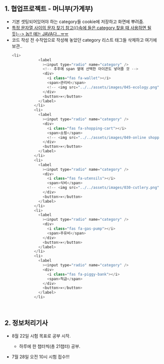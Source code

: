 ## 1. 협업프로젝트 - 머니부(가계부)
- 기본 셋팅되어있어야 하는 category들 cookie에 저장하고 화면에 뿌려줌.
- [특정 문자열 사이의 문자 찾기 참고({}속에 들은 category 찾을 때 사용하면 될 듯)--> 놉!! 얘는 JAVA다...ㅠㅠ](https://m.blog.naver.com/PostView.nhn?blogId=rorean&logNo=221582429295&proxyReferer=https:%2F%2Fwww.google.com%2F)
- 코드 작성 전 수작업으로 작성해 놓았던 category 리스트 태그들 삭제하고 여기에 보관..
  ```javascript
  <li>
              <label
                ><input type="radio" name="category" />
                <!-- 추후에 span 옆에 선택한 아이콘도 넣어줄 것 -->
                <div>
                  <i class="fas fa-wallet"></i>
                  <span>관리비</span>
                  <!-- <img src="../../assets/images/045-ecology.png" alt="" /> -->
                </div>
                <button>✕</button>
              </label>
            </li>
            <li>
              <label
                ><input type="radio" name="category" />
                <div>
                  <i class="fas fa-shopping-cart"></i>
                  <span>쇼핑</span>
                  <!-- <img src="../../assets/images/049-online shopping.png" alt="" /> -->
                </div>
                <button>✕</button>
              </label>
            </li>
            <li>
              <label
                ><input type="radio" name="category" />
                <div>
                  <i class="fas fa-utensils"></i>
                  <span>식비</span>
                  <!-- <img src="../../assets/images/030-cutlery.png" alt="" /> -->
                </div>
                <button>✕</button>
              </label>
            </li>
            <li>
              <label
                ><input type="radio" name="category" />
                <div>
                  <i class="fas fa-gas-pump"></i>
                  <span>주유비</span>
                </div>
                <button>✕</button>
              </label>
            </li>
            <li>
              <label
                ><input type="radio" name="category" />
                <div>
                  <i class="fas fa-piggy-bank"></i>
                  <span>적금</span>
                </div>
                <button>✕</button>
              </label>
            </li>
  ```

<br/>

## 2. 정보처리기사
- 8월 22일 시험 목표로 공부 시작.
  - 하루에 한 챕터씩(총 21챕터) 공부.
  
- 7월 28일 오전 10시 시험 접수!!!
